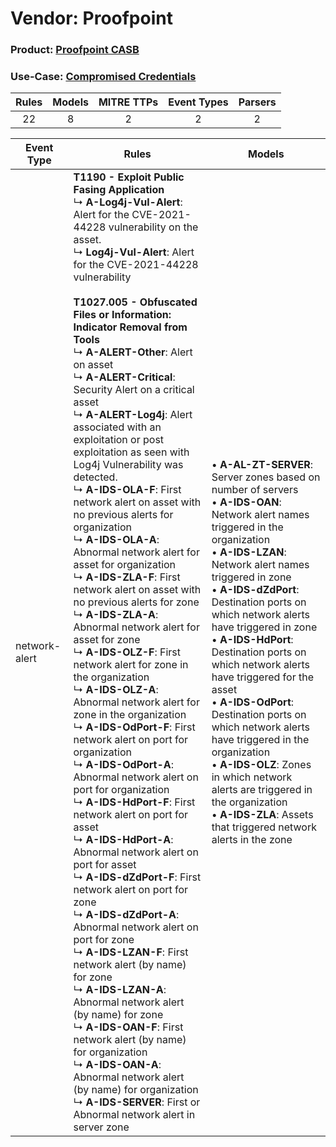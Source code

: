 Vendor: Proofpoint
==================
### Product: [Proofpoint CASB](../ds_proofpoint_proofpoint_casb.md)
### Use-Case: [Compromised Credentials](../../../../UseCases/uc_compromised_credentials.md)

| Rules | Models | MITRE TTPs | Event Types | Parsers |
|:-----:|:------:|:----------:|:-----------:|:-------:|
|  22   |   8    |     2      |      2      |    2    |

| Event Type    | Rules                                                                                                                                                                                                                                                                                                                                                                                                                                                                                                                                                                                                                                                                                                                                                                                                                                                                                                                                                                                                                                                                                                                                                                                                                                                                                                                                                                                                                                                                                                                                                                                                                                                                                                                                                                                                                                                                         | Models                                                                                                                                                                                                                                                                                                                                                                                                                                                                                                                                                                                                                                                                             |
| ------------- | ----------------------------------------------------------------------------------------------------------------------------------------------------------------------------------------------------------------------------------------------------------------------------------------------------------------------------------------------------------------------------------------------------------------------------------------------------------------------------------------------------------------------------------------------------------------------------------------------------------------------------------------------------------------------------------------------------------------------------------------------------------------------------------------------------------------------------------------------------------------------------------------------------------------------------------------------------------------------------------------------------------------------------------------------------------------------------------------------------------------------------------------------------------------------------------------------------------------------------------------------------------------------------------------------------------------------------------------------------------------------------------------------------------------------------------------------------------------------------------------------------------------------------------------------------------------------------------------------------------------------------------------------------------------------------------------------------------------------------------------------------------------------------------------------------------------------------------------------------------------------------- | ---------------------------------------------------------------------------------------------------------------------------------------------------------------------------------------------------------------------------------------------------------------------------------------------------------------------------------------------------------------------------------------------------------------------------------------------------------------------------------------------------------------------------------------------------------------------------------------------------------------------------------------------------------------------------------- |
| network-alert | <b>T1190 - Exploit Public Fasing Application</b><br> ↳ <b>A-Log4j-Vul-Alert</b>: Alert for the CVE-2021-44228 vulnerability on the asset.<br> ↳ <b>Log4j-Vul-Alert</b>: Alert for the CVE-2021-44228 vulnerability<br><br><b>T1027.005 - Obfuscated Files or Information: Indicator Removal from Tools</b><br> ↳ <b>A-ALERT-Other</b>: Alert on asset<br> ↳ <b>A-ALERT-Critical</b>: Security Alert on a critical asset<br> ↳ <b>A-ALERT-Log4j</b>: Alert associated with an exploitation or post exploitation as seen with Log4j Vulnerability was detected.<br> ↳ <b>A-IDS-OLA-F</b>: First network alert on asset with no previous alerts for organization<br> ↳ <b>A-IDS-OLA-A</b>: Abnormal network alert for asset for organization<br> ↳ <b>A-IDS-ZLA-F</b>: First network alert on asset with no previous alerts for zone<br> ↳ <b>A-IDS-ZLA-A</b>: Abnormal network alert for asset for zone<br> ↳ <b>A-IDS-OLZ-F</b>: First network alert for zone in the organization<br> ↳ <b>A-IDS-OLZ-A</b>: Abnormal network alert for zone in the organization<br> ↳ <b>A-IDS-OdPort-F</b>: First network alert on port for organization<br> ↳ <b>A-IDS-OdPort-A</b>: Abnormal network alert on port for organization<br> ↳ <b>A-IDS-HdPort-F</b>: First network alert on port for asset<br> ↳ <b>A-IDS-HdPort-A</b>: Abnormal network alert on port for asset<br> ↳ <b>A-IDS-dZdPort-F</b>: First network alert on port for zone<br> ↳ <b>A-IDS-dZdPort-A</b>: Abnormal network alert on port for zone<br> ↳ <b>A-IDS-LZAN-F</b>: First network alert (by name) for zone<br> ↳ <b>A-IDS-LZAN-A</b>: Abnormal network alert (by name) for zone<br> ↳ <b>A-IDS-OAN-F</b>: First network alert (by name) for organization<br> ↳ <b>A-IDS-OAN-A</b>: Abnormal network alert (by name) for organization<br> ↳ <b>A-IDS-SERVER</b>: First or Abnormal network alert in server zone |  • <b>A-AL-ZT-SERVER</b>: Server zones based on number of servers<br> • <b>A-IDS-OAN</b>: Network alert names triggered in the organization<br> • <b>A-IDS-LZAN</b>: Network alert names triggered in zone<br> • <b>A-IDS-dZdPort</b>: Destination ports on which network alerts have triggered in zone<br> • <b>A-IDS-HdPort</b>: Destination ports on which network alerts have triggered for the asset<br> • <b>A-IDS-OdPort</b>: Destination ports on which network alerts have triggered in the organization<br> • <b>A-IDS-OLZ</b>: Zones in which network alerts are triggered in the organization<br> • <b>A-IDS-ZLA</b>: Assets that triggered network alerts in the zone |